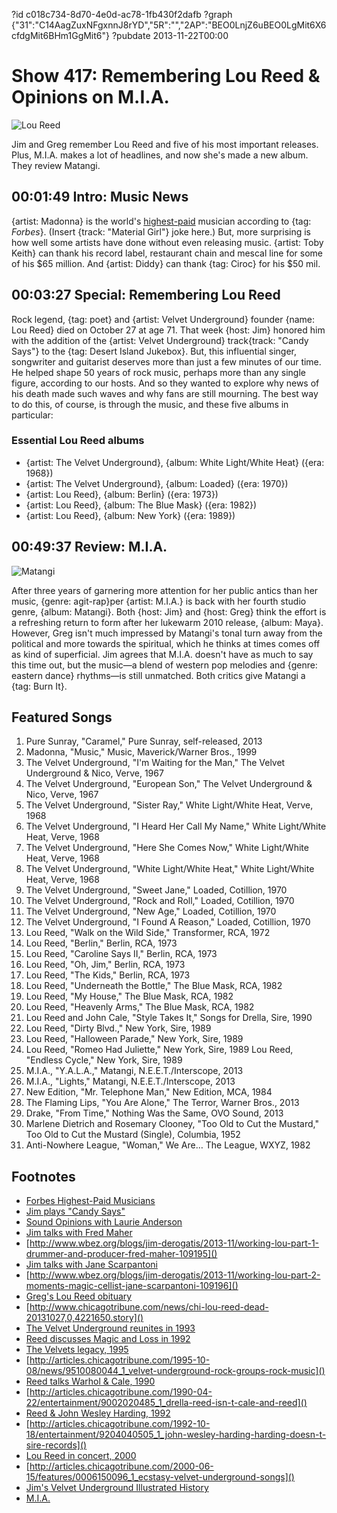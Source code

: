 ?id c018c734-8d70-4e0d-ac78-1fb430f2dafb
?graph {"31":"C14AagZuxNFgxnnJ8rYD","5R":"","2AP":"BEO0LnjZ6uBEO0LgMit6X6cfdgMit6BHm1GgMit6"}
?pubdate 2013-11-22T00:00

# Show 417: Remembering Lou Reed & Opinions on M.I.A.

![Lou Reed](https://static.soundopinions.org/images/2013/loureed.jpg)

Jim and Greg remember Lou Reed and five of his most important releases. Plus, M.I.A. makes a lot of headlines, and now she's made a new album. They review Matangi.

## 00:01:49 Intro: Music News
{artist: Madonna} is the world's [highest-paid](http://www.forbes.com/sites/zackomalleygreenburg/2013/11/19/the-worlds-highest-paid-musicians-2013/) musician according to {tag: *Forbes*}. (Insert {track: "Material Girl"} joke here.) But, more surprising is how well some artists have done without even releasing music. {artist: Toby Keith} can thank his record label, restaurant chain and mescal line for some of his $65 million. And {artist: Diddy} can thank {tag: Ciroc} for his $50 mil.

## 00:03:27 Special: Remembering Lou Reed
Rock legend, {tag: poet} and {artist: Velvet Underground} founder {name: Lou Reed} died on October 27 at age 71. That week {host: Jim} honored him with the addition of the {artist: Velvet Underground} track{track:  "Candy Says"} to the {tag: Desert Island Jukebox}. But, this influential singer, songwriter and guitarist deserves more than just a few minutes of our time. He helped shape 50 years of rock music, perhaps more than any single figure, according to our hosts. And so they wanted to explore why news of his death made such waves and why fans are still mourning. The best way to do this, of course, is through the music, and these five albums in particular: 

### Essential Lou Reed albums

- {artist: The Velvet Underground}, {album: White Light/White Heat} ({era: 1968})
- {artist: The Velvet Underground}, {album: Loaded} ({era: 1970})
- {artist: Lou Reed}, {album: Berlin} ({era: 1973})
- {artist: Lou Reed}, {album: The Blue Mask} ({era: 1982})
- {artist: Lou Reed}, {album: New York} ({era: 1989})

## 00:49:37 Review: M.I.A.
![Matangi](https://static.soundopinions.org/assets/417/2AP0.jpg)

 After three years of garnering more attention for her public antics than her music, {genre: agit-rap}per {artist: M.I.A.} is back with her fourth studio genre, {album: Matangi}. Both {host: Jim} and {host: Greg} think the effort is a refreshing return to form after her lukewarm 2010 release, {album: Maya}. However, Greg isn't much impressed by Matangi's tonal turn away from the political and more towards the spiritual, which he thinks at times comes off as kind of superficial. Jim agrees that M.I.A. doesn't have as much to say this time out, but the music—a blend of western pop melodies and {genre: eastern dance} rhythms—is still unmatched. Both critics give Matangi a {tag: Burn It}.

## Featured Songs
1. Pure Sunray, "Caramel," Pure Sunray, self-released, 2013
1. Madonna, "Music," Music, Maverick/Warner Bros., 1999
1. The Velvet Underground, "I'm Waiting for the Man," The Velvet Underground & Nico, Verve, 1967
1. The Velvet Underground, "European Son," The Velvet Underground & Nico, Verve, 1967
1. The Velvet Underground, "Sister Ray," White Light/White Heat, Verve, 1968
1. The Velvet Underground, "I Heard Her Call My Name," White Light/White Heat, Verve, 1968
1. The Velvet Underground, "Here She Comes Now," White Light/White Heat, Verve, 1968
1. The Velvet Underground, "White Light/White Heat," White Light/White Heat, Verve, 1968
1. The Velvet Underground, "Sweet Jane," Loaded, Cotillion, 1970
1. The Velvet Underground, "Rock and Roll," Loaded, Cotillion, 1970
1. The Velvet Underground, "New Age," Loaded, Cotillion, 1970
1. The Velvet Underground, "I Found A Reason," Loaded, Cotillion, 1970
1. Lou Reed, "Walk on the Wild Side," Transformer, RCA, 1972
1. Lou Reed, "Berlin," Berlin, RCA, 1973
1. Lou Reed, "Caroline Says II," Berlin, RCA, 1973
1. Lou Reed, "Oh, Jim," Berlin, RCA, 1973
1. Lou Reed, "The Kids," Berlin, RCA, 1973
1. Lou Reed, "Underneath the Bottle," The Blue Mask, RCA, 1982
1. Lou Reed, "My House," The Blue Mask, RCA, 1982
1. Lou Reed, "Heavenly Arms," The Blue Mask, RCA, 1982
1. Lou Reed and John Cale, "Style Takes It," Songs for Drella, Sire, 1990
1. Lou Reed, "Dirty Blvd.," New York, Sire, 1989
1. Lou Reed, "Halloween Parade," New York, Sire, 1989
1. Lou Reed, "Romeo Had Juliette," New York, Sire, 1989
Lou Reed, "Endless Cycle," New York, Sire, 1989
1. M.I.A., "Y.A.L.A.," Matangi, N.E.E.T./Interscope, 2013
1. M.I.A., "Lights," Matangi, N.E.E.T./Interscope, 2013
1. New Edition, "Mr. Telephone Man," New Edition, MCA, 1984
1. The Flaming Lips, "You Are Alone," The Terror, Warner Bros., 2013
1. Drake, "From Time," Nothing Was the Same, OVO Sound, 2013
1. Marlene Dietrich and Rosemary Clooney, "Too Old to Cut the Mustard," Too Old to Cut the Mustard (Single), Columbia, 1952
1. Anti-Nowhere League, "Woman," We Are… The League, WXYZ, 1982

## Footnotes
- [Forbes Highest-Paid Musicians](http://www.forbes.com/sites/zackomalleygreenburg/2013/11/19/the-worlds-highest-paid-musicians-2013/)
- [Jim plays "Candy Says"](http://dev.soundopinions.org/show/414/dij/jim)
- [Sound Opinions with Laurie Anderson](http://dev.soundopinions.org/show/127)
- [Jim talks with Fred Maher]()
- [http://www.wbez.org/blogs/jim-derogatis/2013-11/working-lou-part-1-drummer-and-producer-fred-maher-109195]()
- [Jim talks with Jane Scarpantoni]()
- [http://www.wbez.org/blogs/jim-derogatis/2013-11/working-lou-part-2-moments-magic-cellist-jane-scarpantoni-109196]()
- [Greg's Lou Reed obituary]()
- [http://www.chicagotribune.com/news/chi-lou-reed-dead-20131027,0,4221650.story]()
- [The Velvet Underground reunites in 1993](http://articles.chicagotribune.com/1993-11-21/entertainment/9311210063_1_cale-sterling-morrison-velvets)
- [Reed discusses Magic and Loss in 1992](http://articles.chicagotribune.com/2013-10-27/news/chi-lou-reed-interview-20131027_1_lou-reed-rock-first-album)
- [The Velvets legacy, 1995]()
- [http://articles.chicagotribune.com/1995-10-08/news/9510080044_1_velvet-underground-rock-groups-rock-music]()
- [Reed talks Warhol & Cale, 1990]()
- [http://articles.chicagotribune.com/1990-04-22/entertainment/9002020485_1_drella-reed-isn-t-cale-and-reed]()
- [Reed & John Wesley Harding, 1992]()
- [http://articles.chicagotribune.com/1992-10-18/entertainment/9204040505_1_john-wesley-harding-harding-doesn-t-sire-records]()
- [Lou Reed in concert, 2000]()
- [http://articles.chicagotribune.com/2000-06-15/features/0006150096_1_ecstasy-velvet-underground-songs]()
- [Jim's Velvet Underground Illustrated History](https://static.soundopinions.org/images/2013/VelvetsEssay.pdf)
- [M.I.A.](http://miauniverse.tumblr.com/)
